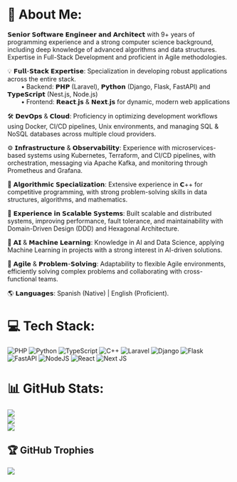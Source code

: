 # 💫 About Me:
𝗦𝗲𝗻𝗶𝗼𝗿 𝗦𝗼𝗳𝘁𝘄𝗮𝗿𝗲 𝗘𝗻𝗴𝗶𝗻𝗲𝗲𝗿 𝗮𝗻𝗱 𝗔𝗿𝗰𝗵𝗶𝘁𝗲𝗰𝘁 with 9+ years of programming experience and a strong computer science background, including deep knowledge of advanced algorithms and data structures. Expertise in Full-Stack Development and proficient in Agile methodologies.

💡 𝗙𝘂𝗹𝗹-𝗦𝘁𝗮𝗰𝗸 𝗘𝘅𝗽𝗲𝗿𝘁𝗶𝘀𝗲: Specialization in developing robust applications across the entire stack.  
⠀⠀⠀• Backend: 𝗣𝗛𝗣 (Laravel), 𝗣𝘆𝘁𝗵𝗼𝗻 (Django, Flask, FastAPI) and 𝗧𝘆𝗽𝗲𝗦𝗰𝗿𝗶𝗽𝘁 (Nest.js, Node.js)  
⠀⠀⠀• Frontend: 𝗥𝗲𝗮𝗰𝘁.𝗷𝘀 & 𝗡𝗲𝘅𝘁.𝗷𝘀 for dynamic, modern web applications

🛠️ 𝗗𝗲𝘃𝗢𝗽𝘀 & 𝗖𝗹𝗼𝘂𝗱: Proficiency in optimizing development workflows using Docker, CI/CD pipelines, Unix environments, and managing SQL & NoSQL databases across multiple cloud providers.

⚙️ 𝗜𝗻𝗳𝗿𝗮𝘀𝘁𝗿𝘂𝗰𝘁𝘂𝗿𝗲 & 𝗢𝗯𝘀𝗲𝗿𝘃𝗮𝗯𝗶𝗹𝗶𝘁𝘆: Experience with microservices-based systems using Kubernetes, Terraform, and CI/CD pipelines, with orchestration, messaging via Apache Kafka, and monitoring through Prometheus and Grafana.

📌 𝗔𝗹𝗴𝗼𝗿𝗶𝘁𝗵𝗺𝗶𝗰 𝗦𝗽𝗲𝗰𝗶𝗮𝗹𝗶𝘇𝗮𝘁𝗶𝗼𝗻: Extensive experience in 𝗖++ for competitive programming, with strong problem-solving skills in data structures, algorithms, and mathematics.

📡 𝗘𝘅𝗽𝗲𝗿𝗶𝗲𝗻𝗰𝗲 𝗶𝗻 𝗦𝗰𝗮𝗹𝗮𝗯𝗹𝗲 𝗦𝘆𝘀𝘁𝗲𝗺𝘀: Built scalable and distributed systems, improving performance, fault tolerance, and maintainability with Domain-Driven Design (DDD) and Hexagonal Architecture.

🤖 𝗔𝗜 & 𝗠𝗮𝗰𝗵𝗶𝗻𝗲 𝗟𝗲𝗮𝗿𝗻𝗶𝗻𝗴: Knowledge in AI and Data Science, applying Machine Learning in  projects with a strong interest in AI-driven solutions.

🚀 𝗔𝗴𝗶𝗹𝗲 & 𝗣𝗿𝗼𝗯𝗹𝗲𝗺-𝗦𝗼𝗹𝘃𝗶𝗻𝗴: Adaptability to flexible Agile environments, efficiently solving complex problems and collaborating with cross-functional teams.

🌎 𝗟𝗮𝗻𝗴𝘂𝗮𝗴𝗲𝘀: Spanish (Native) | English (Proficient).



# 💻 Tech Stack:
![PHP](https://img.shields.io/badge/php-%23777BB4.svg?style=for-the-badge&logo=php&logoColor=white) ![Python](https://img.shields.io/badge/python-3670A0?style=for-the-badge&logo=python&logoColor=ffdd54) ![TypeScript](https://img.shields.io/badge/typescript-%23007ACC.svg?style=for-the-badge&logo=typescript&logoColor=white) ![C++](https://img.shields.io/badge/c++-%2300599C.svg?style=for-the-badge&logo=c%2B%2B&logoColor=white) ![Laravel](https://img.shields.io/badge/laravel-%23FF2D20.svg?style=for-the-badge&logo=laravel&logoColor=white) ![Django](https://img.shields.io/badge/django-%23092E20.svg?style=for-the-badge&logo=django&logoColor=white) ![Flask](https://img.shields.io/badge/flask-%23000.svg?style=for-the-badge&logo=flask&logoColor=white) ![FastAPI](https://img.shields.io/badge/FastAPI-005571?style=for-the-badge&logo=fastapi) ![NodeJS](https://img.shields.io/badge/node.js-6DA55F?style=for-the-badge&logo=node.js&logoColor=white) ![React](https://img.shields.io/badge/react-%2320232a.svg?style=for-the-badge&logo=react&logoColor=%2361DAFB) ![Next JS](https://img.shields.io/badge/Next-black?style=for-the-badge&logo=next.js&logoColor=white)
# 📊 GitHub Stats:
![](https://github-readme-stats.vercel.app/api?username=brayandm&theme=dark&hide_border=true&include_all_commits=true&count_private=true)<br/>
![](https://github-readme-streak-stats.herokuapp.com/?user=brayandm&theme=dark&hide_border=true)<br/>
![](https://github-readme-stats.vercel.app/api/top-langs/?username=brayandm&theme=dark&hide_border=true&include_all_commits=true&count_private=true&layout=compact)

## 🏆 GitHub Trophies
![](https://github-profile-trophy.vercel.app/?username=brayandm&theme=radical&no-frame=true&no-bg=true&margin-w=4)

<!-- Proudly created with GPRM ( https://gprm.itsvg.in ) -->
